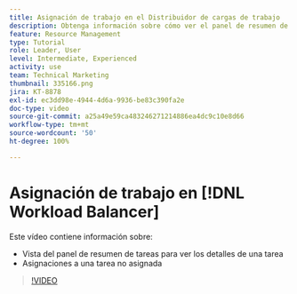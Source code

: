 ```yaml
---
title: Asignación de trabajo en el Distribuidor de cargas de trabajo
description: Obtenga información sobre cómo ver el panel de resumen de tareas y efectuar asignaciones a una tarea no asignada.
feature: Resource Management
type: Tutorial
role: Leader, User
level: Intermediate, Experienced
activity: use
team: Technical Marketing
thumbnail: 335166.png
jira: KT-8878
exl-id: ec3dd98e-4944-4d6a-9936-be83c390fa2e
doc-type: video
source-git-commit: a25a49e59ca483246271214886ea4dc9c10e8d66
workflow-type: tm+mt
source-wordcount: '50'
ht-degree: 100%

---
```


# Asignación de trabajo en [!DNL Workload Balancer]

Este vídeo contiene información sobre:

* Vista del panel de resumen de tareas para ver los detalles de una tarea
* Asignaciones a una tarea no asignada


>[!VIDEO](https://video.tv.adobe.com/v/335166/?quality=12&learn=on)
